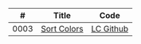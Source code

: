   
  | #  | Title | Code |
  ----  | --- | --- |
  0003  |  <a href="https://leetcode.com/problems/sort-colors/"> Sort Colors | <a href="https://leetcode.com/problems/sort-colors/discuss/1981035/c-solution"> LC <a href="https://github.com/Pritanjan/Leetcode/blob/main/0001%20-%200100/75.%20Sort%20Colors%20ARRAY%202%20POINTER%20SORTING.cpp"> Github
